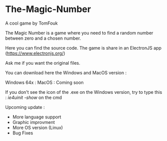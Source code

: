 # The-Magic-Number
A cool game by TomFouk

The Magic Number is a game where you need to find a random number between zero and a chosen number.

Here you can find the source code. The game is share in an ElectronJS app (https://www.electronjs.org/)

Ask me if you want the original files.

You can download here the Windows and MacOS version : 

Windows 64x : 
MacOS : Coming soon

If you don't see the icon of the .exe on the Windows version, try to type this : _ie4uinit -show_ on the cmd 

Upcoming update : 

- More language support
- Graphic improvment
- More OS version (Linux)
- Bug Fixes
